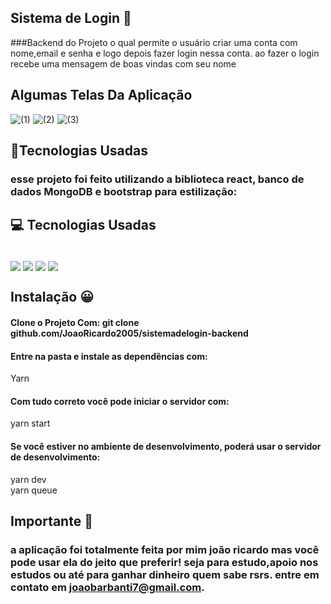 ## Sistema de Login 📱

###Backend do Projeto o qual permite o usuário criar uma conta com nome,email e senha e logo depois fazer login nessa conta. ao fazer o login recebe uma mensagem de boas vindas com seu nome
## Algumas Telas Da Aplicação
![(1)](https://user-images.githubusercontent.com/92438875/206585753-6ac88e36-60b4-4437-81b1-bdfa966f46af.png)
![(2)](https://user-images.githubusercontent.com/92438875/206585785-f3eea816-b0ec-48f1-b47c-365795928bd7.png)
![(3)](https://user-images.githubusercontent.com/92438875/206585820-a9889cb9-c85c-47e0-9cea-76598a74a9e0.png)





## 🚀Tecnologias Usadas


### esse projeto foi feito utilizando a biblioteca react, banco de dados MongoDB e bootstrap para estilização:

## 💻 Tecnologias Usadas
<div style="display: inline_block"><br/>
<img align="center" src="https://img.shields.io/badge/JavaScript-323330?style=for-the-badge&logo=javascript&logoColor=F7DF1E">
<img align="center" src="https://img.shields.io/badge/Node.js-43853D?style=for-the-badge&logo=node.js&logoColor=white">
<img align="center" src="https://img.shields.io/badge/React-20232A?style=for-the-badge&logo=react&logoColor=61DAFB">
<img align="center" src="https://img.shields.io/badge/MongoDB-4EA94B?style=for-the-badge&logo=mongodb&logoColor=white">
</div>

## Instalação 😀 

#### Clone o Projeto Com: git clone github.com/JoaoRicardo2005/sistemadelogin-backend </br>

#### Entre na pasta e instale as dependências com: 
 Yarn
#### Com tudo correto você pode iniciar o servidor com:
yarn start
#### Se você estiver no ambiente de desenvolvimento, poderá usar o servidor de desenvolvimento:
yarn dev</br>
yarn queue
## Importante 💛

### a aplicação foi totalmente feita por mim joão ricardo mas você pode usar ela do jeito que preferir! seja para estudo,apoio nos estudos ou até para ganhar dinheiro quem sabe rsrs. entre em contato em joaobarbanti7@gmail.com.
</div>
